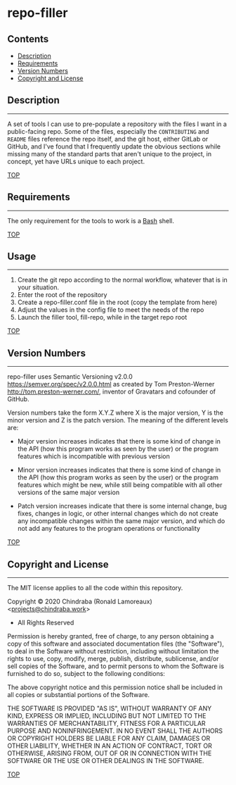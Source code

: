 # repo-filler

## Contents

- [Description](#description)
- [Requirements](#requirements)
- [Version Numbers](#version-numbers)
- [Copyright and License](#copyright-and-license)


## Description
---

A set of tools I can use to pre-populate a repository with the files I want in a public-facing repo. Some of the files, especially the `CONTRIBUTING` and `README` files reference the repo itself, and the git host, either GitLab or GitHub, and I've found that I frequently update the obvious sections while missing many of the standard parts that aren't unique to the project, in concept, yet have URLs unique to each project.

[TOP](#contents)

## Requirements
---

The only requirement for the tools to work is a [Bash][bash] shell.

[TOP](#contents)

## Usage
---

1.  Create the git repo according to the normal workflow, whatever that is in your situation.
2.  Enter the root of the repository
3.  Create a repo-filler.conf file in the root (copy the template from here)
4.  Adjust the values in the config file to meet the needs of the repo
5.  Launch the filler tool, fill-repo, while in the target repo root

[TOP](#contents)

## Version Numbers
---

repo-filler uses Semantic Versioning v2.0.0 <https://semver.org/spec/v2.0.0.html> as created by Tom Preston-Werner <http://tom.preston-werner.com/>, inventor of Gravatars and cofounder of GitHub.

Version numbers take the form X.Y.Z where X is the major version, Y is the minor version and Z is the patch version. The meaning of the different levels are:

* Major version increases indicates that there is some kind of change in the API (how this program works as seen by the user) or the program features which is incompatible with previous version

* Minor version increases indicates that there is some kind of change in the API (how this program works as seen by the user) or the program features which might be new, while still being compatible with all other versions of the same major version

* Patch version increases indicate that there is some internal change, bug fixes, changes in logic, or other internal changes which do not create any incompatible changes within the same major version, and which do not add any features to the program operations or functionality

[TOP](#contents)

## Copyright and License
---

The MIT license applies to all the code within this repository.

Copyright © 2020  Chindraba (Ronald Lamoreaux)
                  <[projects@chindraba.work](mailto:projects@chindraba.work?subject=repo-filler)>
- All Rights Reserved

Permission is hereby granted, free of charge, to any person obtaining a copy of this software and associated documentation files (the "Software"), to deal in the Software without restriction, including without limitation the rights to use, copy, modify, merge, publish, distribute, sublicense, and/or sell copies of the Software, and to permit persons to whom the Software is furnished to do so, subject to the following conditions:

The above copyright notice and this permission notice shall be included in all copies or substantial portions of the Software.

THE SOFTWARE IS PROVIDED "AS IS", WITHOUT WARRANTY OF ANY KIND, EXPRESS OR IMPLIED, INCLUDING BUT NOT LIMITED TO THE WARRANTIES OF MERCHANTABILITY, FITNESS FOR A PARTICULAR PURPOSE AND NONINFRINGEMENT. IN NO EVENT SHALL THE AUTHORS OR COPYRIGHT HOLDERS BE LIABLE FOR ANY CLAIM, DAMAGES OR OTHER LIABILITY, WHETHER IN AN ACTION OF CONTRACT, TORT OR OTHERWISE, ARISING FROM, OUT OF OR IN CONNECTION WITH THE SOFTWARE OR THE USE OR OTHER DEALINGS IN THE SOFTWARE.

[TOP](#contents)


  [bash]: https://www.gnu.org/software/bash/
  [semver]: https://semver.org/spec/v2.0.0.html
  [tom]: http://tom.preston-werner.com/
